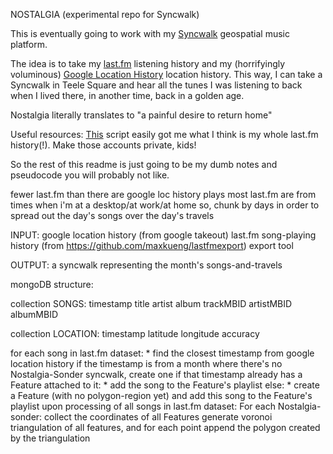 NOSTALGIA (experimental repo for Syncwalk)  

This is eventually going to work with my [Syncwalk](https://syncwalk.city) geospatial music platform.  

The idea is to take my [last.fm](http://last.fm) listening history and my (horrifyingly voluminous) [Google Location History](https://takeout.google.com/settings/takeout) location history. This way, I can take a Syncwalk in Teele Square and hear all the tunes I was listening to back when I lived there, in another time, back in a golden age.  

Nostalgia literally translates to "a painful desire to return home"  

Useful resources:
[This](https://github.com/maxkueng/lastfmexport) script easily got me what I think is my whole last.fm history(!). Make those accounts private, kids!

So the rest of this readme is just going to be my dumb notes and pseudocode you will probably not like.

fewer last.fm than there are google loc history plays
most last.fm are from times when i'm at a desktop/at work/at home
so, chunk by days in order to spread out the day's songs over the day's travels

INPUT:
google location history (from google takeout)
last.fm song-playing history (from https://github.com/maxkueng/lastfmexport) export tool

OUTPUT:
a syncwalk representing the month's songs-and-travels

mongoDB structure:

collection SONGS:
	timestamp
	title
	artist
	album
	trackMBID
	artistMBID
	albumMBID

collection LOCATION:
	timestamp
	latitude
	longitude
	accuracy


for each song in last.fm dataset:
	* find the closest timestamp from google location history
		if the timestamp is from a month where there's no Nostalgia-Sonder syncwalk, create one
		if that timestamp already has a Feature attached to it:
			* add the song to the Feature's playlist
		else:
			* create a Feature (with no polygon-region yet) and add this song to the Feature's playlist
upon processing of all songs in last.fm dataset:
	For each Nostalgia-sonder:
		collect the coordinates of all Features
		generate voronoi triangulation of all features, and for each point append the polygon created by the triangulation
		
